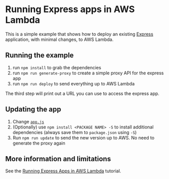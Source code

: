 # Running Express apps in AWS Lambda

This is a simple example that shows how to deploy an existing [Express](http://expressjs.com/) application, with minimal changes, to AWS Lambda.

## Running the example

1. run `npm install` to grab the dependencies
2. run `npm run generate-proxy` to create a simple proxy API for the express app
3. run `npm run deploy` to send everything up to AWS Lambda

The third step will print out a URL you can use to access the express app.

## Updating the app

1. Change [`app.js`](app.js)
2. (Optionally) use `npm install <PACKAGE NAME> -S` to install additional dependencies (always save them to `package.json` using `-S`)
3. Run `npm run update` to send the new version up to AWS. No need to generate the proxy again

## More information and limitations

See the [Running Express Apps in AWS Lambda](https://claudiajs.com/tutorials/serverless-express.html) tutorial.

